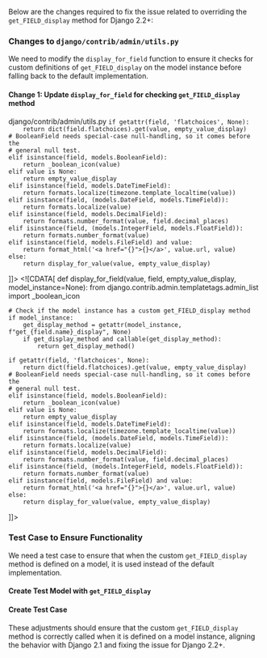 Below are the changes required to fix the issue related to overriding the `get_FIELD_display` method for Django 2.2+:

### Changes to `django/contrib/admin/utils.py`

We need to modify the `display_for_field` function to ensure it checks for custom definitions of `get_FIELD_display` on the model instance before falling back to the default implementation.

#### Change 1: Update `display_for_field` for checking `get_FIELD_display` method

<change>
<file change-number-for-this-file="1">django/contrib/admin/utils.py</file>
<original line-count="20" no-ellipsis="true"><![CDATA[
def display_for_field(value, field, empty_value_display):
    from django.contrib.admin.templatetags.admin_list import _boolean_icon

    if getattr(field, 'flatchoices', None):
        return dict(field.flatchoices).get(value, empty_value_display)
    # BooleanField needs special-case null-handling, so it comes before the
    # general null test.
    elif isinstance(field, models.BooleanField):
        return _boolean_icon(value)
    elif value is None:
        return empty_value_display
    elif isinstance(field, models.DateTimeField):
        return formats.localize(timezone.template_localtime(value))
    elif isinstance(field, (models.DateField, models.TimeField)):
        return formats.localize(value)
    elif isinstance(field, models.DecimalField):
        return formats.number_format(value, field.decimal_places)
    elif isinstance(field, (models.IntegerField, models.FloatField)):
        return formats.number_format(value)
    elif isinstance(field, models.FileField) and value:
        return format_html('<a href="{}">{}</a>', value.url, value)
    else:
        return display_for_value(value, empty_value_display)
]]></original>
<modified no-ellipsis="true"><![CDATA[
def display_for_field(value, field, empty_value_display, model_instance=None):
    from django.contrib.admin.templatetags.admin_list import _boolean_icon

    # Check if the model instance has a custom get_FIELD_display method
    if model_instance:
        get_display_method = getattr(model_instance, f"get_{field.name}_display", None)
        if get_display_method and callable(get_display_method):
            return get_display_method()

    if getattr(field, 'flatchoices', None):
        return dict(field.flatchoices).get(value, empty_value_display)
    # BooleanField needs special-case null-handling, so it comes before the
    # general null test.
    elif isinstance(field, models.BooleanField):
        return _boolean_icon(value)
    elif value is None:
        return empty_value_display
    elif isinstance(field, models.DateTimeField):
        return formats.localize(timezone.template_localtime(value))
    elif isinstance(field, (models.DateField, models.TimeField)):
        return formats.localize(value)
    elif isinstance(field, models.DecimalField):
        return formats.number_format(value, field.decimal_places)
    elif isinstance(field, (models.IntegerField, models.FloatField)):
        return formats.number_format(value)
    elif isinstance(field, models.FileField) and value:
        return format_html('<a href="{}">{}</a>', value.url, value)
    else:
        return display_for_value(value, empty_value_display)
]]></modified>
</change>

### Test Case to Ensure Functionality

We need a test case to ensure that when the custom `get_FIELD_display` method is defined on a model, it is used instead of the default implementation.

#### Create Test Model with `get_FIELD_display`



#### Create Test Case



These adjustments should ensure that the custom `get_FIELD_display` method is correctly called when it is defined on a model instance, aligning the behavior with Django 2.1 and fixing the issue for Django 2.2+.